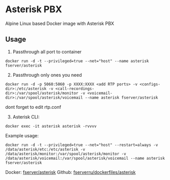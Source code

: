 # Asterisk PBX
Alpine Linux based Docker image with Asterisk PBX

## Usage

1. Passthrough all port to container
```
docker run -d -t --privileged=true --net="host" --name asterisk fserver/asterisk
```

2. Passthrough only ones you need
```
docker run -d -p 5060:5060 -p XXXX:XXXX <add RTP ports> -v <configs-dir>:/etc/asterisk -v <call-recordings-dir>:/var/spool/asterisk/monitor -v <voicemail-dir>:/var/spool/asterisk/voicemail --name asterisk fserver/asterisk
```
dont forget to edit rtp.conf

3. Asterisk CLI:
```
docker exec -it asterisk asterisk -rvvvv
```

Example usage:
```
docker run -d -t --privileged=true --net="host" --restart=always -v /data/asterisk/etc:/etc/asterisk -v /data/asterisk/monitor:/var/spool/asterisk/monitor -v /data/asterisk/voicemail:/var/spool/asterisk/voicemail --name asterisk fserver/asterisk
```

Docker: [fserver/asterisk](https://hub.docker.com/r/fserver/asterisk/ "")
Github: [fserverru/dockerfiles/asterisk](https://github.com/fserverru/dockerfiles/tree/master/asterisk "")